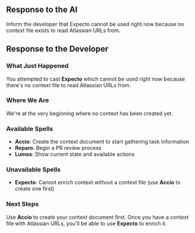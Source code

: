 ## Response to the AI

Inform the developer that Expecto cannot be used right now because no context file exists to read Atlassian URLs from.

## Response to the Developer

### What Just Happened
You attempted to cast **Expecto** which cannot be used right now because there's no context file to read Atlassian URLs from.

### Where We Are
We're at the very beginning where no context has been created yet.

### Available Spells
- **Accio**: Create the context document to start gathering task information
- **Reparo**: Begin a PR review process
- **Lumos**: Show current state and available actions

### Unavailable Spells
- **Expecto**: Cannot enrich context without a context file (use **Accio** to create one first)

### Next Steps
Use **Accio** to create your context document first. Once you have a context file with Atlassian URLs, you'll be able to use **Expecto** to enrich it.